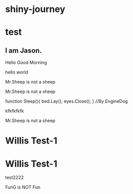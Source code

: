 # shiny-journey


# test

## I am Jason.




Hello Good Morning

hello world

Mr.Sheep is not a sheep

Mr.Sheep is not a sheep

function Sleep(){
    bed.Lay();
    eyes.Close();
} //By EngineDog

kfkfkfkfk

Mr.Sheep is not a sheep

# Willis Test-1


# Willis Test-1

test2222

FunG is NOT Fun